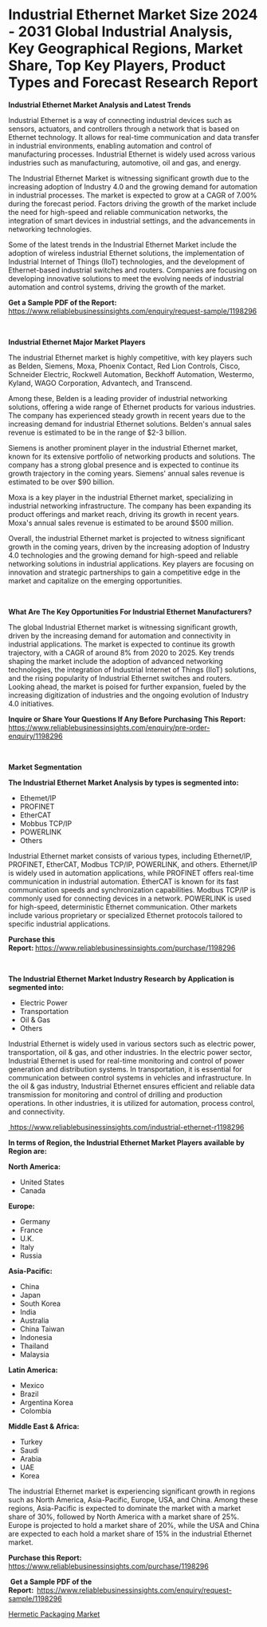 <p><h1>Industrial Ethernet Market Size 2024 - 2031 Global Industrial Analysis, Key Geographical Regions, Market Share, Top Key Players, Product Types and Forecast Research Report</h1></p><p><strong>Industrial Ethernet Market Analysis and Latest Trends</strong></p>
<p><p>Industrial Ethernet is a way of connecting industrial devices such as sensors, actuators, and controllers through a network that is based on Ethernet technology. It allows for real-time communication and data transfer in industrial environments, enabling automation and control of manufacturing processes. Industrial Ethernet is widely used across various industries such as manufacturing, automotive, oil and gas, and energy.</p><p>The Industrial Ethernet Market is witnessing significant growth due to the increasing adoption of Industry 4.0 and the growing demand for automation in industrial processes. The market is expected to grow at a CAGR of 7.00% during the forecast period. Factors driving the growth of the market include the need for high-speed and reliable communication networks, the integration of smart devices in industrial settings, and the advancements in networking technologies.</p><p>Some of the latest trends in the Industrial Ethernet Market include the adoption of wireless industrial Ethernet solutions, the implementation of Industrial Internet of Things (IIoT) technologies, and the development of Ethernet-based industrial switches and routers. Companies are focusing on developing innovative solutions to meet the evolving needs of industrial automation and control systems, driving the growth of the market.</p></p>
<p><strong>Get a Sample PDF of the Report:&nbsp;</strong> <a href="https://www.reliablebusinessinsights.com/enquiry/request-sample/1198296">https://www.reliablebusinessinsights.com/enquiry/request-sample/1198296</a></p>
<p>&nbsp;</p>
<p><strong>Industrial Ethernet Major Market Players</strong></p>
<p><p>The industrial Ethernet market is highly competitive, with key players such as Belden, Siemens, Moxa, Phoenix Contact, Red Lion Controls, Cisco, Schneider Electric, Rockwell Automation, Beckhoff Automation, Westermo, Kyland, WAGO Corporation, Advantech, and Transcend. </p><p>Among these, Belden is a leading provider of industrial networking solutions, offering a wide range of Ethernet products for various industries. The company has experienced steady growth in recent years due to the increasing demand for industrial Ethernet solutions. Belden's annual sales revenue is estimated to be in the range of $2-3 billion.</p><p>Siemens is another prominent player in the industrial Ethernet market, known for its extensive portfolio of networking products and solutions. The company has a strong global presence and is expected to continue its growth trajectory in the coming years. Siemens' annual sales revenue is estimated to be over $90 billion.</p><p>Moxa is a key player in the industrial Ethernet market, specializing in industrial networking infrastructure. The company has been expanding its product offerings and market reach, driving its growth in recent years. Moxa's annual sales revenue is estimated to be around $500 million.</p><p>Overall, the industrial Ethernet market is projected to witness significant growth in the coming years, driven by the increasing adoption of Industry 4.0 technologies and the growing demand for high-speed and reliable networking solutions in industrial applications. Key players are focusing on innovation and strategic partnerships to gain a competitive edge in the market and capitalize on the emerging opportunities.</p></p>
<p>&nbsp;</p>
<p><strong>What Are The Key Opportunities For Industrial Ethernet Manufacturers?</strong></p>
<p><p>The global Industrial Ethernet market is witnessing significant growth, driven by the increasing demand for automation and connectivity in industrial applications. The market is expected to continue its growth trajectory, with a CAGR of around 8% from 2020 to 2025. Key trends shaping the market include the adoption of advanced networking technologies, the integration of Industrial Internet of Things (IIoT) solutions, and the rising popularity of Industrial Ethernet switches and routers. Looking ahead, the market is poised for further expansion, fueled by the increasing digitization of industries and the ongoing evolution of Industry 4.0 initiatives.</p></p>
<p><strong>Inquire or Share Your Questions If Any Before Purchasing This Report:</strong> <a href="https://www.reliablebusinessinsights.com/enquiry/pre-order-enquiry/1198296">https://www.reliablebusinessinsights.com/enquiry/pre-order-enquiry/1198296</a></p>
<p>&nbsp;</p>
<p><strong>Market Segmentation</strong></p>
<p><strong>The Industrial Ethernet Market Analysis by types is segmented into:</strong></p>
<p><ul><li>Ethemet/IP</li><li>PROFINET</li><li>EtherCAT</li><li>Mobbus TCP/IP</li><li>POWERLINK</li><li>Others</li></ul></p>
<p><p>Industrial Ethernet market consists of various types, including Ethernet/IP, PROFINET, EtherCAT, Modbus TCP/IP, POWERLINK, and others. Ethernet/IP is widely used in automation applications, while PROFINET offers real-time communication in industrial automation. EtherCAT is known for its fast communication speeds and synchronization capabilities. Modbus TCP/IP is commonly used for connecting devices in a network. POWERLINK is used for high-speed, deterministic Ethernet communication. Other markets include various proprietary or specialized Ethernet protocols tailored to specific industrial applications.</p></p>
<p><strong>Purchase this Report:&nbsp;</strong><a href="https://www.reliablebusinessinsights.com/purchase/1198296">https://www.reliablebusinessinsights.com/purchase/1198296</a></p>
<p>&nbsp;</p>
<p><strong>The Industrial Ethernet Market Industry Research by Application is segmented into:</strong></p>
<p><ul><li>Electric Power</li><li>Transportation</li><li>Oil & Gas</li><li>Others</li></ul></p>
<p><p>Industrial Ethernet is widely used in various sectors such as electric power, transportation, oil & gas, and other industries. In the electric power sector, Industrial Ethernet is used for real-time monitoring and control of power generation and distribution systems. In transportation, it is essential for communication between control systems in vehicles and infrastructure. In the oil & gas industry, Industrial Ethernet ensures efficient and reliable data transmission for monitoring and control of drilling and production operations. In other industries, it is utilized for automation, process control, and connectivity.</p></p>
<p><a href="https://www.reliablebusinessinsights.com/industrial-ethernet-r1198296">&nbsp;https://www.reliablebusinessinsights.com/industrial-ethernet-r1198296</a></p>
<p><strong>In terms of Region, the Industrial Ethernet Market Players available by Region are:</strong></p>
<p>
    <p> <strong> North America: </strong>
        <ul>
            <li>United States</li>
            <li>Canada</li>
        </ul>
        </p> 
    <p> <strong> Europe: </strong>
        <ul>
            <li>Germany</li>
            <li>France</li>
            <li>U.K.</li>
            <li>Italy</li>
            <li>Russia</li>
        </ul>
        </p> 
    <p> <strong> Asia-Pacific: </strong>
        <ul>
            <li>China</li>
            <li>Japan</li>
            <li>South Korea</li>
            <li>India</li>
            <li>Australia</li>
            <li>China Taiwan</li>
            <li>Indonesia</li>
            <li>Thailand</li>
            <li>Malaysia</li>
        </ul>
        </p> 
    <p> <strong> Latin America: </strong>
        <ul>
            <li>Mexico</li>
            <li>Brazil</li>
            <li>Argentina Korea</li>
            <li>Colombia</li>
        </ul>
        </p> 
    <p> <strong> Middle East & Africa: </strong>
        <ul>
            <li>Turkey</li>
            <li>Saudi</li>
            <li>Arabia</li>
            <li>UAE</li>
            <li>Korea</li>
        </ul>
    </p>
    </p>
<p><p>The industrial Ethernet market is experiencing significant growth in regions such as North America, Asia-Pacific, Europe, USA, and China. Among these regions, Asia-Pacific is expected to dominate the market with a market share of 30%, followed by North America with a market share of 25%. Europe is projected to hold a market share of 20%, while the USA and China are expected to each hold a market share of 15% in the industrial Ethernet market.</p></p>
<p><strong>Purchase this Report: </strong><a href="https://www.reliablebusinessinsights.com/purchase/1198296">https://www.reliablebusinessinsights.com/purchase/1198296</a></p>
<p>&nbsp;<strong>Get a Sample PDF of the Report:&nbsp;&nbsp;</strong><a href="https://www.reliablebusinessinsights.com/enquiry/request-sample/1198296">https://www.reliablebusinessinsights.com/enquiry/request-sample/1198296</a></p>
<p><strong></strong></p>
<p><p><a href="https://view.publitas.com/reportprime-1/an-in-depth-analysis-of-the-global-hermetic-packaging-market-scope-and-its-rapid-growing-9-1-cagr-forcasted-for-period-from-2024-to-2031/">Hermetic Packaging Market</a></p></p>
